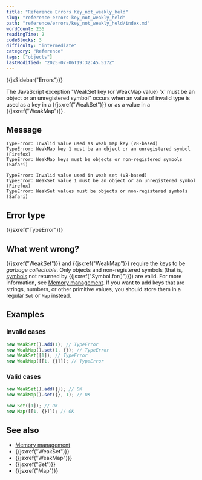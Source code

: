 ```yaml
---
title: "Reference Errors Key_not_weakly_held"
slug: "reference-errors-key_not_weakly_held"
path: "reference/errors/key_not_weakly_held/index.md"
wordCount: 236
readingTime: 2
codeBlocks: 3
difficulty: "intermediate"
category: "Reference"
tags: ["objects"]
lastModified: "2025-07-06T19:32:45.517Z"
---
```



{{jsSidebar("Errors")}}

The JavaScript exception "WeakSet key (or WeakMap value) 'x' must be an object or an unregistered symbol" occurs when an value of invalid type is used as a key in a {{jsxref("WeakSet")}} or as a value in a {{jsxref("WeakMap")}}.

## Message

```plain
TypeError: Invalid value used as weak map key (V8-based)
TypeError: WeakMap key 1 must be an object or an unregistered symbol (Firefox)
TypeError: WeakMap keys must be objects or non-registered symbols (Safari)

TypeError: Invalid value used in weak set (V8-based)
TypeError: WeakSet value 1 must be an object or an unregistered symbol (Firefox)
TypeError: WeakSet values must be objects or non-registered symbols (Safari)
```

## Error type

{{jsxref("TypeError")}}

## What went wrong?

{{jsxref("WeakSet")}} and {{jsxref("WeakMap")}} require the keys to be _garbage collectable_. Only objects and non-registered symbols (that is, [symbols](/en-US/docs/Web/JavaScript/Reference/Global_Objects/Symbol) not returned by {{jsxref("Symbol.for()")}}) are valid. For more information, see [Memory management](/en-US/docs/Web/JavaScript/Guide/Memory_management#weakmaps_and_weaksets). If you want to add keys that are strings, numbers, or other primitive values, you should store them in a regular `Set` or `Map` instead.

## Examples

### Invalid cases

```js example-bad
new WeakSet().add(1); // TypeError
new WeakMap().set(1, {}); // TypeError
new WeakSet([1]); // TypeError
new WeakMap([[1, {}]]); // TypeError
```

### Valid cases

```js example-good
new WeakSet().add({}); // OK
new WeakMap().set({}, 1); // OK

new Set([1]); // OK
new Map([[1, {}]]); // OK
```

## See also

- [Memory management](/en-US/docs/Web/JavaScript/Guide/Memory_management)
- {{jsxref("WeakSet")}}
- {{jsxref("WeakMap")}}
- {{jsxref("Set")}}
- {{jsxref("Map")}}
